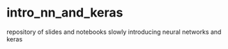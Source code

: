 # intro_nn_and_keras
repository of slides and notebooks slowly introducing neural networks and keras
